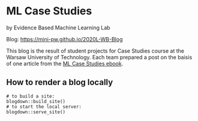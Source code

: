 # ML Case Studies
by Evidence Based Machine Learning Lab

Blog: https://mini-pw.github.io/2020L-WB-Blog

This blog is the result of student projects for Case Studies course at the Warsaw University of Technology. Each team prepared a post on the baisis of one article from the [ML Case Studies ebook](https://mini-pw.github.io/2020L-WB-Book/).





## How to render a blog locally

```
# to build a site:
blogdown::build_site()
# to start the local server:
blogdown::serve_site()
```
 
